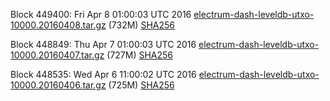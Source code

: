 Block 449400: Fri Apr  8 01:00:03 UTC 2016 [electrum-dash-leveldb-utxo-10000.20160408.tar.gz](https://transfer.sh/SOWj7/electrum-dash-leveldb-utxo-10000.20160408.tar.gz) (732M) [SHA256](https://transfer.sh/vaahC/electrum-dash-leveldb-utxo-10000.20160408.tar.gz.sha256)

Block 448849: Thu Apr  7 01:00:03 UTC 2016 [electrum-dash-leveldb-utxo-10000.20160407.tar.gz](https://transfer.sh/14wHs5/electrum-dash-leveldb-utxo-10000.20160407.tar.gz) (727M) [SHA256](https://transfer.sh/TABEv/electrum-dash-leveldb-utxo-10000.20160407.tar.gz.sha256)

Block 448535: Wed Apr  6 11:00:02 UTC 2016 [electrum-dash-leveldb-utxo-10000.20160406.tar.gz](https://transfer.sh/jYqJh/electrum-dash-leveldb-utxo-10000.20160406.tar.gz) (725M) [SHA256](https://transfer.sh/ujmuE/electrum-dash-leveldb-utxo-10000.20160406.tar.gz.sha256)
